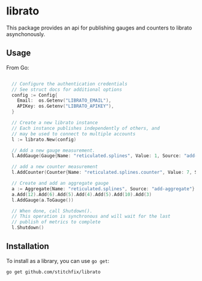 librato
=======

This package provides an api for publishing gauges and counters to librato asynchonously.

Usage
----

From Go:

```go

  // Configure the authentication credentials
  // See struct docs for additional options
  config := Config{
    Email:  os.Getenv("LIBRATO_EMAIL"),
    APIKey: os.Getenv("LIBRATO_APIKEY"),
  }

  // Create a new librato instance
  // Each instance publishes independently of others, and
  // may be used to connect to multiple accounts
  l := librato.New(config)

  // Add a new gauge measurement.
  l.AddGauge(Gauge{Name: "reticulated.splines", Value: 1, Source: "add-gauge"})

  // add a new counter measurement
  l.AddCounter(Counter{Name: "reticulated.splines.counter", Value: 7, Source: "add-counter"})

  // Create and add an aggregate gauge
  a := Aggregate{Name: "reticulated.splines", Source: "add-aggregate"}
  a.Add(12).Add(6).Add(5).Add(4).Add(5).Add(10).Add(3)
  l.AddGauge(a.ToGauge())

  // When done, call Shutdown().
  // This operation is synchronous and will wait for the last
  // publish of metrics to complete
  l.Shutdown()

  ```


Installation
----

  To install as a library, you can use `go get`:

    go get github.com/stitchfix/librato
